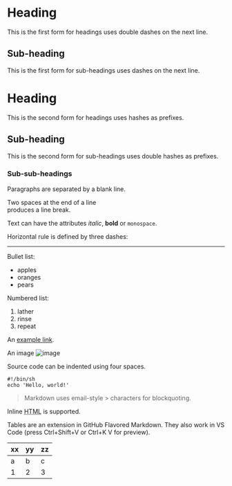 Heading
=======

This is the first form for headings uses double dashes on the next line.

Sub-heading
-----------

This is the first form for sub-headings uses dashes on the next line.

# Heading

This is the second form for headings uses hashes as prefixes.

## Sub-heading

This is the second form for sub-headings uses double hashes as prefixes.

### Sub-sub-headings

Paragraphs are separated
by a blank line.

Two spaces at the end of a line  
produces a line break.

Text can have the attributes _italic_, **bold** or `monospace`.

Horizontal rule is defined by three dashes:

---

Bullet list:

  * apples
  * oranges
  * pears

Numbered list:

  1. lather
  2. rinse
  3. repeat

An [example link](http://example.com).

An image ![image](https://www.google.com/favicon.ico "hover text")

Source code can be indented using four spaces.

    #!/bin/sh
    echo 'Hello, world!'

> Markdown uses email-style > characters for blockquoting.

Inline <abbr title="Hypertext Markup Language">HTML</abbr> is supported.

Tables are an extension in GitHub Flavored Markdown. They also work in VS Code (press Ctrl+Shift+V or Ctrl+K V for preview).

| xx | yy | zz |
| -- | -- | -- |
| a | b | c |
| 1 | 2 | 3 |

